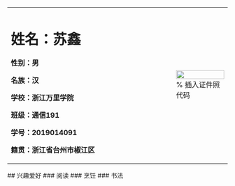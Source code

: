 <table border="0">
  <tr>
    <td width="75%">
      <h1>姓名：苏鑫</h1>
      <p><b>性别：男</b></p>
      <p><b>名族：汉</b></p>
      <p><b>学校：浙江万里学院</b></p>
      <p><b>班级：通信191</b></p>
      <p><b>学号：2019014091</b></p>
      <p><b>籍贯：浙江省台州市椒江区</b></p>
    </td>
    <td width="25%">
      <img src="/zhengjianzhao.jpg" width="100%">      % 插入证件照代码
    </td>
  </tr>
</table>
## 兴趣爱好
### 阅读
### 烹饪
### 书法
